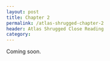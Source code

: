 ```yaml
---
layout: post
title: Chapter 2
permalink: /atlas-shrugged-chapter-2
header: Atlas Shrugged Close Reading
category: 
---
```


Coming soon.